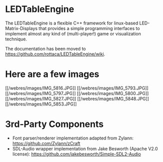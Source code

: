 # LEDTableEngine
The LEDTableEngine is a flexible C++ framework for linux-based LED-Matrix-Displays that provides a simple programming interfaces to implement almost any kind of (multi-player!) game or visualization technique.


The documentation has been moved to https://github.com/rottaca/LEDTableEngine/wiki.

# Here are a few images

[[/webres/images/IMG_5816.JPG]]
[[/webres/images/IMG_5793.JPG]]
[[/webres/images/IMG_5797.JPG]]
[[/webres/images/IMG_5800.JPG]]
[[/webres/images/IMG_5827.JPG]]
[[/webres/images/IMG_5848.JPG]]
[[/webres/images/IMG_5853.JPG]]

# 3rd-Party Components
- Font parser/renderer implementation adapted from Zylann: https://github.com/Zylann/zCraft
- SDL-Audio wrapper implementation from Jake Besworth (Apache V2.0 license): https://github.com/jakebesworth/Simple-SDL2-Audio
